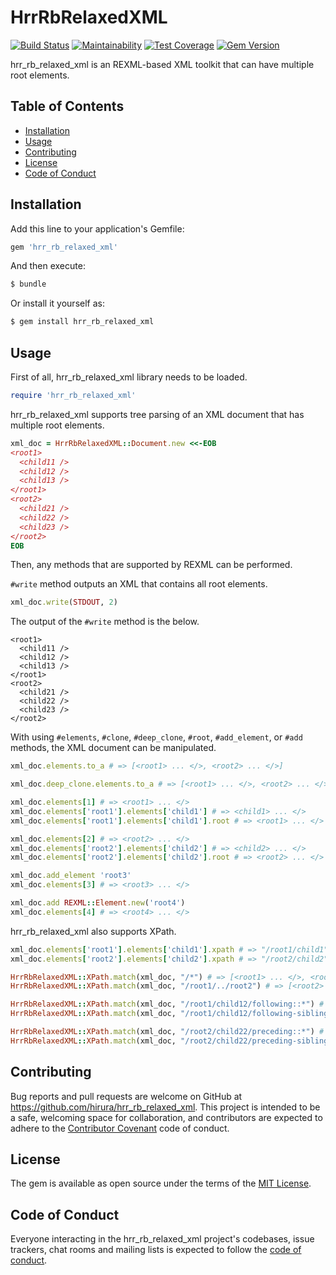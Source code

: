 # HrrRbRelaxedXML

[![Build Status](https://travis-ci.com/hirura/hrr_rb_relaxed_xml.svg?branch=master)](https://travis-ci.com/hirura/hrr_rb_relaxed_xml)
[![Maintainability](https://api.codeclimate.com/v1/badges/4575e959b53a447b5fa6/maintainability)](https://codeclimate.com/github/hirura/hrr_rb_relaxed_xml/maintainability)
[![Test Coverage](https://api.codeclimate.com/v1/badges/4575e959b53a447b5fa6/test_coverage)](https://codeclimate.com/github/hirura/hrr_rb_relaxed_xml/test_coverage)
[![Gem Version](https://badge.fury.io/rb/hrr_rb_relaxed_xml.svg)](https://badge.fury.io/rb/hrr_rb_relaxed_xml)

hrr_rb_relaxed_xml is an REXML-based XML toolkit that can have multiple root elements.


## Table of Contents

- [Installation](#installation)
- [Usage](#usage)
- [Contributing](#contributing)
- [License](#license)
- [Code of Conduct](#code-of-conduct)


## Installation

Add this line to your application's Gemfile:

```ruby
gem 'hrr_rb_relaxed_xml'
```

And then execute:

```sh
$ bundle
```

Or install it yourself as:

```sh
$ gem install hrr_rb_relaxed_xml
```


## Usage

First of all, hrr_rb_relaxed_xml library needs to be loaded.

```ruby
require 'hrr_rb_relaxed_xml'
```

hrr_rb_relaxed_xml supports tree parsing of an XML document that has multiple root elements.

```ruby
xml_doc = HrrRbRelaxedXML::Document.new <<-EOB
<root1>
  <child11 />
  <child12 />
  <child13 />
</root1>
<root2>
  <child21 />
  <child22 />
  <child23 />
</root2>
EOB
```

Then, any methods that are supported by REXML can be performed.

`#write` method outputs an XML that contains all root elements.

```ruby
xml_doc.write(STDOUT, 2)
```

The output of the `#write` method is the below.

```
<root1>
  <child11 />
  <child12 />
  <child13 />
</root1>
<root2>
  <child21 />
  <child22 />
  <child23 />
</root2>
```

With using `#elements`, `#clone`, `#deep_clone`, `#root`, `#add_element`, or `#add` methods, the XML document can be manipulated.

```ruby
xml_doc.elements.to_a # => [<root1> ... </>, <root2> ... </>]

xml_doc.deep_clone.elements.to_a # => [<root1> ... </>, <root2> ... </>]

xml_doc.elements[1] # => <root1> ... </>
xml_doc.elements['root1'].elements['child1'] # => <child1> ... </>
xml_doc.elements['root1'].elements['child1'].root # => <root1> ... </>

xml_doc.elements[2] # => <root2> ... </>
xml_doc.elements['root2'].elements['child2'] # => <child2> ... </>
xml_doc.elements['root2'].elements['child2'].root # => <root2> ... </>

xml_doc.add_element 'root3'
xml_doc.elements[3] # => <root3> ... </>

xml_doc.add REXML::Element.new('root4')
xml_doc.elements[4] # => <root4> ... </>
```

hrr_rb_relaxed_xml also supports XPath.

```ruby
xml_doc.elements['root1'].elements['child1'].xpath # => "/root1/child1"
xml_doc.elements['root2'].elements['child2'].xpath # => "/root2/child2"

HrrRbRelaxedXML::XPath.match(xml_doc, "/*") # => [<root1> ... </>, <root2> ... </>]
HrrRbRelaxedXML::XPath.match(xml_doc, "/root1/../root2") # => [<root2> ... </>]

HrrRbRelaxedXML::XPath.match(xml_doc, "/root1/child12/following::*") # => [<child13/>, <root2> ... </>, <child21/>, <child22/>, <child23/>]
HrrRbRelaxedXML::XPath.match(xml_doc, "/root1/child12/following-sibling::*") # => [<child13/>]

HrrRbRelaxedXML::XPath.match(xml_doc, "/root2/child22/preceding::*") # => [<child21/>, <child13/>, <child12/>, <child11/>, <root1> ... </>]
HrrRbRelaxedXML::XPath.match(xml_doc, "/root2/child22/preceding-sibling::*") # => [<child21/>]
```


## Contributing

Bug reports and pull requests are welcome on GitHub at https://github.com/hirura/hrr_rb_relaxed_xml. This project is intended to be a safe, welcoming space for collaboration, and contributors are expected to adhere to the [Contributor Covenant](http://contributor-covenant.org) code of conduct.


## License

The gem is available as open source under the terms of the [MIT License](https://opensource.org/licenses/MIT).


## Code of Conduct

Everyone interacting in the hrr_rb_relaxed_xml project's codebases, issue trackers, chat rooms and mailing lists is expected to follow the [code of conduct](https://github.com/hirura/hrr_rb_relaxed_xml/blob/master/CODE_OF_CONDUCT.md).
